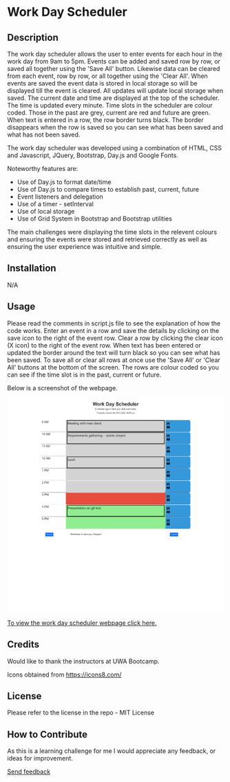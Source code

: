 # Work Day Scheduler

## Description
The work day scheduler allows the user to enter events for each hour in the work day from 9am to 5pm. Events can be added and saved row by row, or saved all together using the 'Save All' button. Likewise data can be cleared from each event, row by row, or all together using the 'Clear All'. When events are saved the event data is stored in local storage so will be displayed till the event is cleared. All updates will update local storage when saved. The current date and time are displayed at the top of the scheduler. The time is updated every minute. Time slots in the scheduler are colour coded. Those in the past are grey, current are red and future are green. When text is entered in a row, the row border turns black. The border disappears when the row is saved so you can see what has been saved and what has not been saved.

The work day scheduler was developed using a combination of HTML, CSS and Javascript, JQuery, Bootstrap, Day.js and Google Fonts.

Noteworthy features are:
* Use of Day.js to format date/time
* Use of Day.js to compare times to establish past, current, future
* Event listeners and delegation
* Use of a timer - setInterval
* Use of local storage
* Use of Grid System in Bootstrap and Bootstrap utilities

The main challenges were displaying the time slots in the relevent colours and ensuring the events were stored and retrieved correctly as well as ensuring the user experience was intuitive and simple.

## Installation

N/A

## Usage

Please read the comments in script.js file to see the explanation of how the code works. Enter an event in a row and save the details by clicking on the save icon to the right of the event row. Clear a row by clicking the clear icon (X icon) to the right of the event row. When text has been entered or updated the border around the text will turn black so you can see what has been saved. To save all or clear all rows at once use the 'Save All' or 'Clear All' buttons at the bottom of the screen. The rows are colour coded so you can see if the time slot is in the past, current or future.

Below is a screenshot of the webpage. 

![Image](./assets/images/work-day-scheduler.png?raw=true "Screenshot")



[To view the work day scheduler webpage click here.](https://helenelee.github.io/workday-scheduler/)


## Credits

Would like to thank the instructors at UWA Bootcamp. 

Icons obtained from https://icons8.com/

## License

Please refer to the license in the repo - MIT License

## How to Contribute

As this is a learning challenge for me I would appreciate any feedback, or ideas for improvement.

[Send feedback](mailto:helenelee3@outlook.com)
